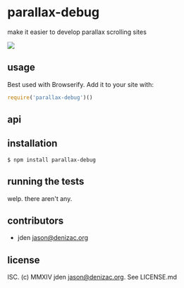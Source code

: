 # parallax-debug
make it easier to develop parallax scrolling sites

![](http://i.imgur.com/EjcJc4P.gif)

## usage
Best used with Browserify. Add it to your site with:

```js
require('parallax-debug')()
```


## api


## installation

    $ npm install parallax-debug


## running the tests

welp. there aren't any.

## contributors

- jden <jason@denizac.org>


## license

ISC. (c) MMXIV jden <jason@denizac.org>. See LICENSE.md
